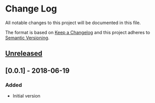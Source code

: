# Change Log
All notable changes to this project will be documented in this file.

The format is based on [Keep a Changelog](http://keepachangelog.com/)
and this project adheres to [Semantic Versioning](http://semver.org/).


## [Unreleased]


## [0.0.1] - 2018-06-19
### Added
- Initial version


[Unreleased]: https://github.com/plandes/clj-nlp-wordvec/compare/v0.0.1...HEAD
[0.0.2]: https://github.com/plandes/clj-nlp-wordvec/compare/v0.0.1...v0.0.2
